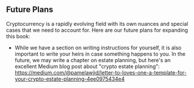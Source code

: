 ## Future Plans

Cryptocurrency is a rapidly evolving field with its own nuances and special cases that we need to account for. Here are our future plans for expanding this book:

- While we have a section on writing instructions for yourself, it is also important to write your heirs in case something happens to you. In the future, we may write a chapter on estate planning, but here's an excellent Medium blog post about "crypto estate planning": https://medium.com/@pamelawjid/letter-to-loves-one-a-template-for-your-crypto-estate-planning-4ee0975434e4